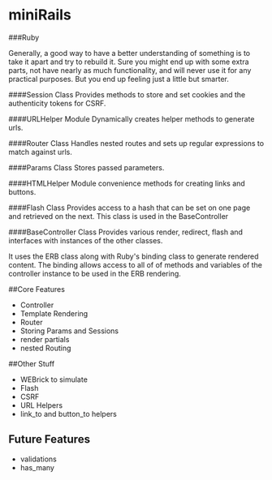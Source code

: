 miniRails
==========
###Ruby

Generally, a good way to have a better understanding of something is to take it apart and try to rebuild it.
Sure you might end up with some extra parts, not have nearly as much functionality, and will never use it for any practical purposes. But you end up feeling just a little but smarter.


####Session Class
Provides methods to store and set cookies and the authenticity tokens for CSRF.

####URLHelper Module
Dynamically creates helper methods to generate urls.

####Router Class
Handles nested routes and sets up regular expressions to match against urls.

####Params Class
Stores passed parameters.

####HTMLHelper Module
convenience methods for creating links and buttons.

####Flash Class
Provides access to a hash that can be set on one page and retrieved on the next.
This class is used in the BaseController

####BaseController Class
Provides various render, redirect, flash and interfaces with instances of the other classes.

It uses the ERB class along with Ruby's binding class to generate rendered content. The binding allows access to all of of methods and variables of the controller instance to be used in the ERB rendering.


##Core Features
+ Controller
+ Template Rendering
+ Router
+ Storing Params and Sessions
+ render partials
+ nested Routing

##Other Stuff
+ WEBrick to simulate
+ Flash
+ CSRF
+ URL Helpers
+ link_to and button_to helpers

## Future Features
+ validations
+ has_many
